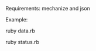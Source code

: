 
Requirements: mechanize and json

Example:

ruby data.rb <username> <password>

ruby status.rb <username> <password>
